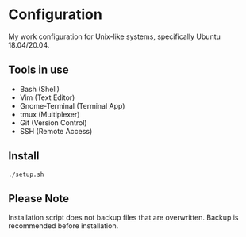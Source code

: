 # Configuration 
My work configuration for Unix-like systems, specifically Ubuntu 18.04/20.04.

Tools in use
------------
  * Bash (Shell)    
  * Vim (Text Editor)    
  * Gnome-Terminal (Terminal App)
  * tmux (Multiplexer)
  * Git (Version Control)    
  * SSH (Remote Access)

Install
-------
```
./setup.sh
```

Please Note
-----------
Installation script does not backup files that are overwritten.
Backup is recommended before installation.
